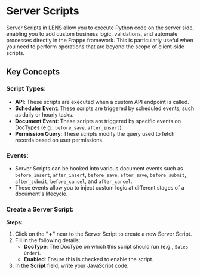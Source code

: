 #  Server Scripts
  
Server Scripts in LENS allow you to execute Python code on the server side, enabling you to add custom business logic, validations, and automate processes directly in the Frappe framework. This is particularly useful when you need to perform operations that are beyond the scope of client-side scripts.
  

## Key Concepts
  

### Script Types:
  
-   **API**: These scripts are executed when a custom API endpoint is called.
-   **Scheduler Event**: These scripts are triggered by scheduled events, such as daily or hourly tasks.
-   **Document Event**: These scripts are triggered by specific events on DocTypes (e.g., `before_save`, `after_insert`).
-   **Permission Query**: These scripts modify the query used to fetch records based on user permissions.
  
### Events:  
  
-   Server Scripts can be hooked into various document events such as `before_insert`, `after_insert`, `before_save`, `after_save`, `before_submit`, `after_submit`, `before_cancel`, and `after_cancel`.
-   These events allow you to inject custom logic at different stages of a document's lifecycle.

  
### Create a Server Script:
**Steps:**

 1. Click on the **"+"** near to the Server Script to create a new Server Script.
 2. Fill in the following details:
	  - **DocType**: The DocType on which this script should run (e.g., `Sales Order`).
	  - **Enabled**: Ensure this is checked to enable the script.
3. In the **Script** field, write your JavaScript code.
<!--stackedit_data:
eyJoaXN0b3J5IjpbNzMwNDkyMjY5LDEwMzEzODkzOTIsMjA4ND
g2NzM5NywyMDk0Nzg0NzAwLDczMDk5ODExNl19
-->